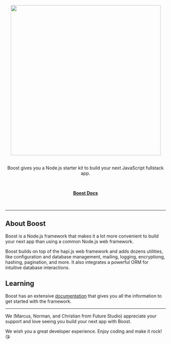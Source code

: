 <div align="center">
  <a href="https://boost.futurestud.io">
    <img width="471" style="max-width:100%;" src="https://docs.google.com/uc?id=1-wRsRNxiP0EwkH86WodhBeT77GDJOosk" />
  </a>
  <br/>
  <br/>
  <p>
    Boost gives you a Node.js starter kit to build your next JavaScript fullstack app.
  </p>
  <br/>
  <p>
    <a href="https://boost.futurestud.io/docs"><strong>Boost Docs</strong></a>
  </p>
  <br/>
</div>

---

## About Boost
Boost is a Node.js framework that makes it a lot more convenient to build your next app than using a common Node.js web framework.

Boost builds on top of the hapi.js web framework and adds dozens utilities, like configuration and database management, mailing, logging, encryptiong, hashing, pagination, and more. It also integrates a powerful ORM for intuitive database interactions.


## Learning
Boost has an extensive [documentation](https://boost.futurestud.io/docs) that gives you all the information to get started with the framework.

---

We (Marcus, Norman, and Christian from Future Studio) appreciate your support and love seeing you build your next app with Boost.

We wish you a great developer experience. Enjoy coding and make it rock! 😘
